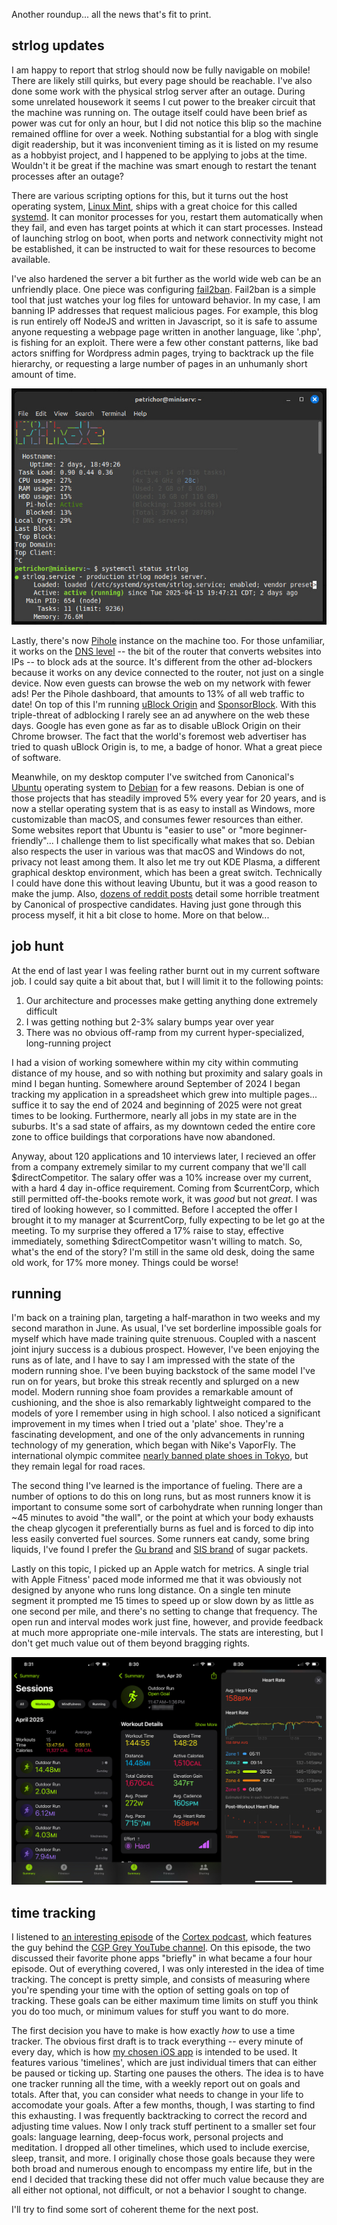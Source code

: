 Another roundup... all the news that's fit to print.

## strlog updates
I am happy to report that strlog should now be fully navigable on mobile! There are likely still quirks, but every page should be reachable. I've also done some work with the physical strlog server after an outage. During some unrelated housework it seems I cut power to the breaker circuit that the machine was running on. The outage itself could have been brief as power was cut for only an hour, but I did not notice this blip so the machine remained offline for over a week. Nothing substantial for a blog with single digit readership, but it was inconvenient timing as it is listed on my resume as a hobbyist project, and I happened to be applying to jobs at the time. Wouldn't it be great if the machine was smart enough to restart the tenant processes after an outage?

There are various scripting options for this, but it turns out the host operating system, [Linux Mint](https://linuxmint.com/), ships with a great choice for this called [systemd](https://en.wikipedia.org/wiki/Systemd). It can monitor processes for you, restart them automatically when they fail, and even has target points at which it can start processes. Instead of launching strlog on boot, when ports and network connectivity might not be established, it can be instructed to wait for these resources to become available.

I've also hardened the server a bit further as the world wide web can be an unfriendly place. One piece was configuring [fail2ban](https://github.com/fail2ban/fail2ban). Fail2ban is a simple tool that just watches your log files for untoward behavior. In my case, I am banning IP addresses that request malicious pages. For example, this blog is run entirely off NodeJS and written in Javascript, so it is safe to assume anyone requesting a webpage page written in another language, like '.php', is fishing for an exploit. There were a few other constant patterns, like bad actors sniffing for Wordpress admin pages, trying to backtrack up the file hierarchy, or requesting a large number of pages in an unhumanly short amount of time.

![A screenshot of the host machine terminal, Pihole and systemd processes shown](screenshot.jpg)

Lastly, there's now [Pihole](https://pi-hole.net/) instance on the machine too. For those unfamiliar, it works on the [DNS level](https://en.wikipedia.org/wiki/Domain_Name_System) -- the bit of the router that converts websites into IPs -- to block ads at the source. It's different from the other ad-blockers because it works on any device connected to the router, not just on a single device. Now even guests can browse the web on my network with fewer ads! Per the Pihole dashboard, that amounts to 13% of all web traffic to date! On top of this I'm running [uBlock Origin](https://ublockorigin.com/) and [SponsorBlock](https://addons.mozilla.org/en-US/firefox/addon/sponsorblock/). With this triple-threat of adblocking I rarely see an ad anywhere on the web these days. Google has even gone as far as to disable uBlock Origin on their Chrome browser. The fact that the world's foremost web advertiser has tried to quash uBlock Origin is, to me, a badge of honor. What a great piece of software.

Meanwhile, on my desktop computer I've switched from Canonical's [Ubuntu](https://ubuntu.com/) operating system to [Debian](https://www.debian.org/) for a few reasons. Debian is one of those projects that has steadily improved 5% every year for 20 years, and is now a stellar operating system that is as easy to install as Windows, more customizable than macOS, and consumes fewer resources than either. Some websites report that Ubuntu is "easier to use" or "more beginner-friendly"... I challenge them to list specifically what makes that so. Debian also respects the user in various was that macOS and Windows do not, privacy not least among them. It also let me try out KDE Plasma, a different graphical desktop environment, which has been a great switch. Technically I could have done this without leaving Ubuntu, but it was a good reason to make the jump. Also, [dozens of reddit posts](https://old.reddit.com/r/cscareers/comments/199akp4/software_engineer_interview_at_canonical/) detail some horrible treatment by Canonical of prospective candidates. Having just gone through this process myself, it hit a bit close to home. More on that below...

## job hunt
At the end of last year I was feeling rather burnt out in my current software job. I could say quite a bit about that, but I will limit it to the following points:

1. Our architecture and processes make getting anything done extremely difficult
2. I was getting nothing but 2-3% salary bumps year over year
3. There was no obvious off-ramp from my current hyper-specialized, long-running project

I had a vision of working somewhere within my city within commuting distance of my house, and so with nothing but proximity and salary goals in mind I began hunting. Somewhere around September of 2024 I began tracking my application in a spreadsheet which grew into multiple pages... suffice it to say the end of 2024 and beginning of 2025 were not great times to be looking. Furthermore, nearly all jobs in my state are in the suburbs. It's a sad state of affairs, as my downtown ceded the entire core zone to office buildings that corporations have now abandoned. 

Anyway, about 120 applications and 10 interviews later, I recieved an offer from a company extremely similar to my current company that we'll call $directCompetitor. The salary offer was a 10% increase over my current, with a hard 4 day in-office requirement. Coming from $currentCorp, which still permitted off-the-books remote work, it was *good* but not *great*. I was tired of looking however, so I committed. Before I accepted the offer I brought it to my manager at $currentCorp, fully expecting to be let go at the meeting. To my surprise they offered a 17% raise to stay, effective immediately, something $directCompetitor wasn't willing to match. So, what's the end of the story? I'm still in the same old desk, doing the same old work, for 17% more money. Things could be worse! 

## running
I'm back on a training plan, targeting a half-marathon in two weeks and my second marathon in June. As usual, I've set borderline impossible goals for myself which have made training quite strenuous. Coupled with a nascent joint injury success is a dubious prospect. However, I've been enjoying the runs as of late, and I have to say I am impressed with the state of the modern running shoe. I've been buying backstock of the same model I've run on for years, but broke this streak recently and splurged on a new model. Modern running shoe foam provides a remarkable amount of cushioning, and the shoe is also remarkably lightweight compared to the models of yore I remember using in high school. I also noticed a significant improvement in my times when I tried out a 'plate' shoe. They're a fascinating development, and one of the only advancements in running technology of my generation, which began with Nike's VaporFly. The international olympic commitee [nearly banned plate shoes in Tokyo](https://en.wikipedia.org/wiki/Nike_Vaporfly_and_Tokyo_2020_Olympics_controversy), but they remain legal for road races.

The second thing I've learned is the importance of fueling. There are a number of options to do this on long runs, but as most runners know it is important to consume some sort of carbohydrate when running longer than ~45 minutes to avoid "the wall", or the point at which your body exhausts the cheap glycogen it preferentially burns as fuel and is forced to dip into less easily converted fuel sources. Some runners eat candy, some bring liquids, I've found I prefer the [Gu brand](https://guenergy.com/) and [SIS brand](https://www.scienceinsport.com/eu/go-isotonic-energy-gels-sis) of sugar packets.

Lastly on this topic, I picked up an Apple watch for metrics. A single trial with Apple Fitness' paced mode informed me that it was obviously not designed by anyone who runs long distance. On a single ten minute segment it prompted me 15 times to speed up or slow down by as little as one second per mile, and there's no setting to change that frequency. The open run and interval modes work just fine, however, and provide feedback at much more appropriate one-mile intervals. The stats are interesting, but I don't get much value out of them beyond bragging rights.

![Three screens from Apple Fitness on the iPhone](apple_fitness.jpg)

## time tracking
I listened to [an interesting episode](https://www.relay.fm/cortex/160) of the [Cortex podcast](https://www.relay.fm/cortex), which features the guy behind the [CGP Grey YouTube channel](https://www.youtube.com/user/CGPGrey). On this episode, the two discussed their favorite phone apps "briefly" in what became a four hour episode. Out of everything covered, I was only interested in the idea of time tracking. The concept is pretty simple, and consists of measuring where you're spending your time with the option of setting goals on top of tracking. These goals can be either maximum time limits on stuff you think you do too much, or minimum values for stuff you want to do more.

The first decision you have to make is how exactly *how* to use a time tracker. The obvious first draft is to track everything -- every minute of every day, which is how [my chosen iOS app](https://timelines.app/) is intended to be used. It features various 'timelines', which are just individual timers that can either be paused or ticking up. Starting one pauses the others. The idea is to have one tracker running all the time, with a weekly report out on goals and totals. After that, you can consider what needs to change in your life to accomodate your goals. After a few months, though, I was starting to find this exhausting. I was frequently backtracking to correct the record and adjusting time values. Now I only track stuff pertinent to a smaller set four goals: language learning, deep-focus work, personal projects and meditation. I dropped all other timelines, which used to include exercise, sleep, transit, and more. I originally chose those goals because they were both broad and numerous enough to encompass my entire life, but in the end I decided that tracking these did not offer much value because they are all either not optional, not difficult, or not a behavior I sought to change.

I'll try to find some sort of coherent theme for the next post.